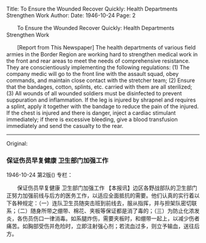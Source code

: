 Title: To Ensure the Wounded Recover Quickly: Health Departments Strengthen Work
Author:
Date: 1946-10-24
Page: 2

　　To Ensure the Wounded Recover Quickly: Health Departments Strengthen Work

　　[Report from This Newspaper] The health departments of various field armies in the Border Region are working hard to strengthen medical work in the front and rear areas to meet the needs of comprehensive resistance. They are conscientiously implementing the following regulations: (1) The company medic will go to the front line with the assault squad, obey commands, and maintain close contact with the stretcher team; (2) Ensure that the bandages, cotton, splints, etc. carried with them are all sterilized; (3) All wounds of all wounded soldiers must be disinfected to prevent suppuration and inflammation. If the leg is injured by shrapnel and requires a splint, apply it together with the bandage to reduce the pain of the injured. If the chest is injured and there is danger, inject a cardiac stimulant immediately; if there is excessive bleeding, give a blood transfusion immediately and send the casualty to the rear.



<hr /> 

Original: 


### 保证伤员早复健康  卫生部门加强工作

1946-10-24
第2版()
专栏：

　　保证伤员早复健康
    卫生部门加强工作
    【本报讯】边区各野战部队的卫生部门正努力加强前线与后方的医务工作，以适应全面抵抗的需要。他们认真的实行着以下各种规定：（一）连队卫生员随突击班到前线去，服从指挥，并与担架队密切联系；（二）随身所带之绷带、棉花、夹板等保证都是消了毒的；（三）为防止化浓发炎，各伤员伤口一律消毒。如系腿炸伤，需要夹板时，和绷带一起上，以减少伤者痛苦。如胸部受伤并危险时，立即注射强心剂；若流血过多，则立予输血，送往后方。
